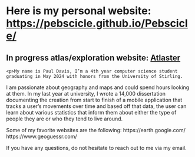 

<html>
  <body>
    <h1>Here is my personal website: <a href="https://pebscicle.github.io/Pebscicle/">https://pebscicle.github.io/Pebscicle/</a></h1>
    <h2>In progress atlas/exploration website: <a href="atlaster.com">Atlaster</a></h2>

    <p>My name is Paul Davis, I’m a 4th year computer science student graduating in May 2024 with honors from the University of Stirling.
I am passionate about geography and maps and could spend hours looking at them.
In my last year at university, I wrote a 14,000 dissertation documenting the creation from start to finish of a mobile application
that tracks a user’s movements over time and based off that data,
the user can learn about various statistics that inform them about either the type of people they are or who they tend to live around.</p>

  <p>Some of my favorite websites are the following: 
https://earth.google.com/ 
https://www.geoguessr.com/</p>

  <p>If you have any questions, do not hesitate to reach out to me via my email.</p>
  
  </body>
</html>

